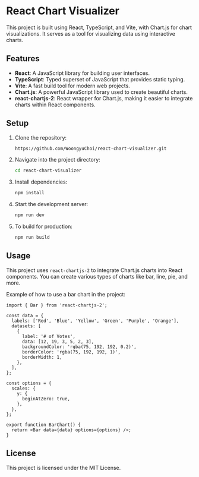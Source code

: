 # React Chart Visualizer

This project is built using React, TypeScript, and Vite, with Chart.js for chart visualizations. It serves as a tool for visualizing data using interactive charts.

## Features

- **React**: A JavaScript library for building user interfaces.
- **TypeScript**: Typed superset of JavaScript that provides static typing.
- **Vite**: A fast build tool for modern web projects.
- **Chart.js**: A powerful JavaScript library used to create beautiful charts.
- **react-chartjs-2**: React wrapper for Chart.js, making it easier to integrate charts within React components.

## Setup

1. Clone the repository:
    ```bash
    https://github.com/WoongyuChoi/react-chart-visualizer.git
    ```

2. Navigate into the project directory:
    ```bash
    cd react-chart-visualizer
    ```

3. Install dependencies:
    ```bash
    npm install
    ```

4. Start the development server:
    ```bash
    npm run dev
    ```

5. To build for production:
    ```bash
    npm run build
    ```

## Usage

This project uses `react-chartjs-2` to integrate Chart.js charts into React components. You can create various types of charts like bar, line, pie, and more.

Example of how to use a bar chart in the project:

```tsx
import { Bar } from 'react-chartjs-2';

const data = {
  labels: ['Red', 'Blue', 'Yellow', 'Green', 'Purple', 'Orange'],
  datasets: [
    {
      label: '# of Votes',
      data: [12, 19, 3, 5, 2, 3],
      backgroundColor: 'rgba(75, 192, 192, 0.2)',
      borderColor: 'rgba(75, 192, 192, 1)',
      borderWidth: 1,
    },
  ],
};

const options = {
  scales: {
    y: {
      beginAtZero: true,
    },
  },
};

export function BarChart() {
  return <Bar data={data} options={options} />;
}
```

## License

This project is licensed under the MIT License.
